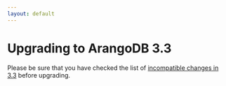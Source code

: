 ```yaml
---
layout: default
---
```

Upgrading to ArangoDB 3.3
=========================

Please be sure that you have checked the list of [incompatible changes in 3.3](release-notes-upgrading-changes33.html)
before upgrading.

